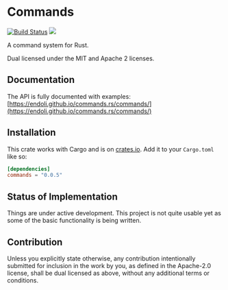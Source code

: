 # Commands

[![Build Status](https://travis-ci.org/endoli/commands.rs.svg?branch=master)](https://travis-ci.org/endoli/commands.rs)
[![](http://meritbadge.herokuapp.com/commands)](https://crates.io/crates/commands)

A command system for Rust.

Dual licensed under the MIT and Apache 2 licenses.

## Documentation

The API is fully documented with examples:
[https://endoli.github.io/commands.rs/commands/](https://endoli.github.io/commands.rs/commands/)

## Installation

This crate works with Cargo and is on
[crates.io](https://crates.io/crates/commands).
Add it to your `Cargo.toml` like so:

```toml
[dependencies]
commands = "0.0.5"
```

## Status of Implementation

Things are under active development. This project is not quite
usable yet as some of the basic functionality is being written.

## Contribution

Unless you explicitly state otherwise, any contribution
intentionally submitted for inclusion in the work by you,
as defined in the Apache-2.0 license, shall be dual licensed
as above, without any additional terms or conditions.

